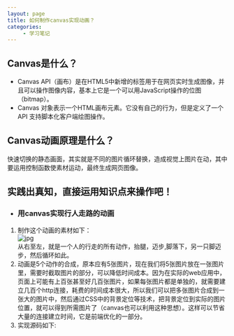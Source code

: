 ```yaml
---
layout: page
title: 如何制作canvas实现动画？
categories:
     - 学习笔记
---
```


## Canvas是什么？  
- Canvas API（画布）是在HTML5中新增的标签用于在网页实时生成图像，并且可以操作图像内容，基本上它是一个可以用JavaScript操作的位图（bitmap）。 
- Canvas 对象表示一个HTML画布元素。它没有自己的行为，但是定义了一个 API 支持脚本化客户端绘图操作。

## Canvas动画原理是什么？
快速切换的静态画面，其实就是不同的图片循环替换，造成视觉上图片在动，其中要运用控制函数使素材运动，最终生成网页图像。 

## 实践出真知，直接运用知识点来操作吧！  
- ### 用canvas实现行人走路的动画  
1. 制作这个动画的素材如下：  
![jpg](\assets\images\person_walk.jpg)  
从右至左，就是一个人的行走的所有动作，抬腿，迈步,脚落下，另一只脚迈步，然后循环如此。
2. 动画是5个动作的合成，原本应有5张图片，现在我们将5张图片放在一张图片里，需要时截取图片的部分，可以降低时间成本。因为在实际的web应用中，页面上可能有上百张甚至好几百张图片，如果每张图片都是单独的，就需要建立几百个http连接，耗费的时间成本很大，所以我们可以把多张图片合成到一张大的图片中，然后通过CSS中的背景定位等技术，把背景定位到实际的图片位置，就可以得到所需图片了（canvas也可以利用这种思想）。这样可以节省大量的连接建立时间，它是前端优化的一部分。  
3. 实现源码如下:
 <section>
    <head>
    <meta charset="utf-8" />  
    <meta http-equiv="X-UA-Compatible" content="IE=edge">
    <title>walk</title>
    <meta name="viewport" content="width=device-width,   initial-scale=1">
    </head>
    <body>
    <canvas width="500" height="400" id="canvas" style="margin-top: 200px;"></canvas>
    <img src="C:\Users\19654\Desktop\学习笔记1\person.jpg" style="display: none;" id="walk">
    <script>
    //获取图片
    let walkImg = document.getElementById('walk'); 
    //获取绘图上下文
    let ctx = document.getElementById('canvas').getContext('2d');
    
    //这个参数是用来标识，现在改用哪个用作，初始值是4，图片最有边的动作，开始行走的动作。取值是4~0，循环
    let index = 4;

    //行走位置
    let position = 0;
    
    //行走的方向，true代表从左至右， false代表从右至左
    let direct = true;

    //定时器，确保图片加载完成再绘制动画
    let timer = null;
    //确保图片加载完成再绘制到
    if (!walkImg.complete) {
      timer = setInterval(() => {
        //两张图片加载完成
        if (walkImg.complete) {
          //清除定时器
          clearInterval(timer);
          timer = null;
          //绘制
          drawAll();
        }
      }, 200);
    } else {
      drawAll();
    }

    function drawAll() {
      //清除原来的图层
      ctx.clearRect(0, 0, 500, 400);
      //画脚下的线，当做地面
      addLawn();
      //添加初始动作
      addWalk();
      //使用定时器，不断重绘画面，形成动画
      setInterval(() => {
        ctx.clearRect(0, 0, 500, 400);
        addLawn();
        addWalk();
      }, 150);
    }

    //绘制线段，当做地面
     function addLawn() {
      ctx.save();
      ctx.beginPath();
      ctx.strokeStyle = 'green';
      ctx.lineWidth = 3;
      ctx.moveTo(0, 112);
      ctx.lineTo(500, 112);
      ctx.stroke();
      ctx.closePath();
      ctx.restore();
     }

     //添加不同位置图片
     function addWalk() {
      ctx.save();
      /**
       * 行走分为两个方向，从左至右和从右至左，我们分别说明
       * 1、从右至左：图片资源的5个动作就是从右至左方向走的，所以从右至左行走时，无需
       * 额外处理图片，只需将对应动作放在规定位置即可。
       * 
       * 2、从左至右：这与图片资源的工作方向相反，所以，提取动作后，需要翻转（利用scale进行翻转）。
       * */

      if (direct) {
        //从左至右方向，scale(-1, 1)先翻转画布，然后利用translate修改坐标系原点
        ctx.scale(-1, 1);
        ctx.translate(-position-55,0);
        position += 6;
      } else {
        //从右至左方向，无需翻转，只需修改坐标系原点，然后将图片直接从原点处放置即可
        ctx.translate(position,0);
        position -= 6;
      }
      //根据index不同，从图片资源中提取不同的行走动作
      switch(index) {
        case 0:
          ctx.drawImage(walkImg, 0, 0, 55, 110, 0, 0, 55, 110);
          break;
        case 1:
          ctx.drawImage(walkImg, 75, 0, 55, 110, 0, 0, 55, 110);
          break;
        case 2:
          ctx.drawImage(walkImg, 145, 0, 55, 110, 0, 0, 55, 110);
          break;
        case 3:
          ctx.drawImage(walkImg, 220, 0, 55, 110, 0, 0, 55, 110);
          break;
        case 4:
          ctx.drawImage(walkImg, 270, 0, 55, 110, 0, 0, 55, 110);
          break;
      }
      
      //图片位置，走到这返回
      if (position > 440) {
        direct = false;
      } 
      if (position < 10) {
        direct = true;
      }

      index -=1 ;
      if (index < 0) {
        index = 4;
      }
      ctx.restore();
    }
    </script>
    </body>
   </html>  

- ### 让Canvas给你们放个烟花吧！  
这个在 Canvas烟花动画中使用了DOMContentLoaded 触发事件函数。  
实现源码如下:  

  
    <!DOCTYPE html>
    <html>  
<section>  
    <head>
    <meta charset="UTF-8">
    <title>烟花</title>
    <style>
        *{
            margin: 0;
            padding: 0;
        }
        canvas{
            position: absolute;
        }
     </style>
     </head>  
     <body>
     <canvas id="canvas"></canvas>
     <script>
        //可视化窗口 Size 改变时触发 resizeCanvas 函数
        window.addEventListener("resize", resizeCanvas, false);
        //当 DOM 解析完成后触发 onLoad 函数
        window.addEventListener("DOMContentLoaded", onLoad, false);
        //requestAnimationFrame 兼容
        window.requestAnimationFrame = 
            window.requestAnimationFrame       || 
            window.webkitRequestAnimationFrame || 
            window.mozRequestAnimationFrame    || 
            window.oRequestAnimationFrame      || 
            window.msRequestAnimationFrame     || 
            function (callback) {
                window.setTimeout(callback, 1000/60);
            };
        
        //初始化变量
        var canvas, ctx, w, h, particles = [], probability = 0.04,  //0.04 烟花出现概率
            xPoint, yPoint;
        
        //初始化 Canvas
        function onLoad() {
            canvas = document.getElementById("canvas");
            ctx = canvas.getContext("2d");
            resizeCanvas();
            //渲染动画
            window.requestAnimationFrame(updateWorld);
        } 
        
        //改变 Canvas 可视窗口 Size 函数
        function resizeCanvas() {
            if (!!canvas) {
                w = canvas.width = window.innerWidth;
                h = canvas.height = window.innerHeight;
            }
        }
        
        //更新函数
        function updateWorld() {
            update();
            paint();
            window.requestAnimationFrame(updateWorld);
        } 
        
        //更新函数
        function update() {
            if (particles.length < 500 && Math.random() < probability) {
                createFirework();
            }
            var alive = [];
            for (var i = 0; i < particles.length; i++) {
                if (particles[i].move()) {
                    alive.push(particles[i]);
                }
            }
            particles = alive;
        } 
        
        //绘制函数
        function paint() {
            ctx.globalCompositeOperation = 'source-over';
            ctx.fillStyle = "rgba(0,0,0,0.2)";
            ctx.fillRect(0, 0, w, h);
            ctx.globalCompositeOperation = 'lighter';
            for (var i = 0; i < particles.length; i++) {
                particles[i].draw(ctx);
            }
        } 
        
        //创建烟花颗粒
        function createFirework() {
            xPoint = Math.random() * (w - 200) + 100;
            yPoint = Math.random() * (h - 200) + 100;
            var nFire = Math.random() * 50 + 100;
            var c = "rgb("+(~~(Math.random() * 200 + 55))+","+(~~(Math.random() * 200 + 55))+","+(~~(Math.random() * 200 + 55))+")";
            for (var i = 0; i < nFire; i++) {
                var particle = new Particle();
                particle.color = c;
                var vy = Math.sqrt(25 - particle.vx * particle.vx);
                if (Math.abs(particle.vy) > vy) {
                    particle.vy = particle.vy > 0 ? vy : -vy;
                }
                particles.push(particle);
            }
        } 
        
        //颗粒函数
        function Particle() {
            this.w = this.h = Math.random() * 4 + 1;
            
            this.x = xPoint - this.w / 2;
            this.y = yPoint - this.h / 2;
            
            this.vx = (Math.random() - 0.5) * 10;
            this.vy = (Math.random() - 0.5) * 10;
            
            this.alpha = Math.random() * .5 + .5;
            
            this.color;
        } 
        
        Particle.prototype = {
            gravity: 0.05,          //烟花颗粒坠落速度
            move: function () {     //改变烟花颗粒位置
                this.x += this.vx;
                this.vy += this.gravity;
                this.y += this.vy;
                this.alpha -= 0.01;
                if (this.x <= -this.w || this.x >= screen.width || this.y >= screen.height || this.alpha <= 0) {
                    return false;
                }
                return true;
            },
            draw: function (c) {    //渲染烟花颗粒
                c.save();
                c.beginPath();
                
                c.translate(this.x+this.w / 2, this.y+this.h / 2);  //改变位置
                c.arc(0, 0, this.w, 0, Math.PI * 2);                //圆形颗粒
                c.fillStyle = this.color;                           //填充颜色
                c.globalAlpha = this.alpha;                         //透明度
                
                c.closePath();
                c.fill();
                c.restore();
            }
        }
       </script>
       </body>
     </section>





